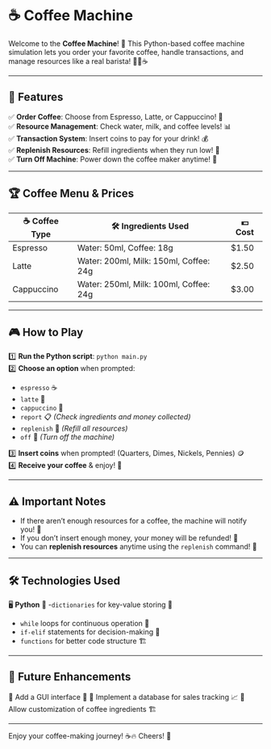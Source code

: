 # ☕ Coffee Machine 

Welcome to the **Coffee Machine**! 🚀 This Python-based coffee machine simulation lets you order your favorite coffee, handle transactions, and manage resources like a real barista! 🧑‍🍳☕

---

## 📜 Features

✅ **Order Coffee**: Choose from Espresso, Latte, or Cappuccino! 🥤     
✅ **Resource Management**: Check water, milk, and coffee levels! 📊     
✅ **Transaction System**: Insert coins to pay for your drink! 💰     
✅ **Replenish Resources**: Refill ingredients when they run low! 🔄    
✅ **Turn Off Machine**: Power down the coffee maker anytime! 🔴   

---

## 🏆 Coffee Menu & Prices

| ☕ Coffee Type  | 🛠 Ingredients Used | 💵 Cost  |
|--------------|----------------|--------|
| Espresso    | Water: 50ml, Coffee: 18g | $1.50 |
| Latte       | Water: 200ml, Milk: 150ml, Coffee: 24g | $2.50 |
| Cappuccino  | Water: 250ml, Milk: 100ml, Coffee: 24g | $3.00 |

---

## 🎮 How to Play

1️⃣ **Run the Python script**: `python main.py`  
2️⃣ **Choose an option** when prompted:  
   - `espresso` ☕
   - `latte` 🥛
   - `cappuccino` 🍵
   - `report` 📋 *(Check ingredients and money collected)*
   - `replenish` 🔄 *(Refill all resources)*
   - `off` 🔴 *(Turn off the machine)*

3️⃣ **Insert coins** when prompted! (Quarters, Dimes, Nickels, Pennies) 🪙                                          
4️⃣ **Receive your coffee** & enjoy! 🎉                                                      

---

## ⚠️ Important Notes

- If there aren’t enough resources for a coffee, the machine will notify you! 🚨
- If you don’t insert enough money, your money will be refunded! 💸
- You can **replenish resources** anytime using the `replenish` command! 🔄

---

## 🛠 Technologies Used

🖥 **Python** 🐍
-`dictionaries` for key-value storing 🔐
- `while` loops for continuous operation 🔄
- `if-elif` statements for decision-making 🤖
- `functions` for better code structure 🏗️

---

## 🎯 Future Enhancements

🔹 Add a GUI interface 🎨
🔹 Implement a database for sales tracking 📈
🔹 Allow customization of coffee ingredients 🏗

---

Enjoy your coffee-making journey! ☕🔥 Cheers! 🚀

